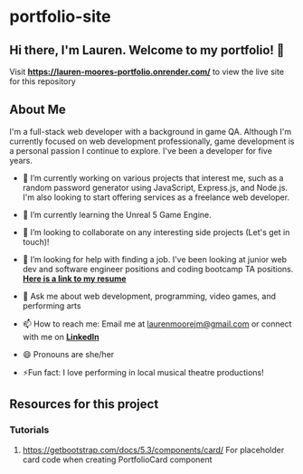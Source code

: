 # portfolio-site

## Hi there, I'm Lauren. Welcome to my portfolio! 👋
Visit **https://lauren-moores-portfolio.onrender.com/** to view the live site for this repository

## About Me
I'm a full-stack web developer with a background in game QA. Although I'm currently focused on web development professionally, game development is a personal passion I continue to explore. I've been a developer for five years. 

- 🔭 I’m currently working on various projects that interest me, such as a random password generator using JavaScript, Express.js, and Node.js. I'm also looking to start offering services as a freelance web developer.
  
- 🌱 I’m currently learning the Unreal 5 Game Engine.
  
- 👯 I’m looking to collaborate on any interesting side projects (Let's get in touch)!
  
- 🤔 I’m looking for help with finding a job. I've been looking at junior web dev and software engineer positions and coding bootcamp TA positions. **[Here is a link to my resume](https://lauren-moores-portfolio.onrender.com/Resume)**
  
- 💬 Ask me about web development, programming, video games, and performing arts
  
- 📫 How to reach me: Email me at laurenmoorejm@gmail.com or connect with me on **[LinkedIn](https://www.linkedin.com/in/lauren-j-m-m/)**
  
- 😄 Pronouns are she/her
  
- ⚡Fun fact: I love performing in local musical theatre productions!

## Resources for this project

### Tutorials
1. https://getbootstrap.com/docs/5.3/components/card/ For placeholder card code when creating PortfolioCard component
